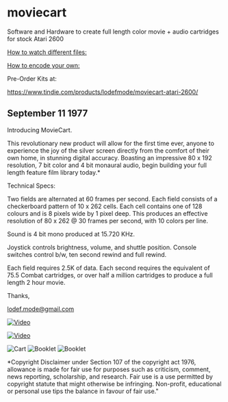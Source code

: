 # moviecart
Software and Hardware to create full length color movie + audio cartridges for stock Atari 2600

[How to watch different files:](docs/How_To_Update_Content.txt)

[How to encode your own:](https://www.youtube.com/watch?v=WSy6kNrYDSo&list=PLHJZWs7or3edcvVHDeNzGSZABx2JN1WZH)

Pre-Order Kits at:

https://www.tindie.com/products/lodefmode/moviecart-atari-2600/

September 11 1977
-

Introducing MovieCart.

This revolutionary new product will allow for the first time ever, anyone to experience the joy of the silver screen directly from the comfort of their own home, in stunning digital accuracy.
Boasting an impressive 80 x 192 resolution, 7 bit color and 4 bit monaural audio, begin building your full length feature film library today.*


Technical Specs:

   Two fields are alternated at 60 frames per second.
   Each field consists of a checkerboard pattern of 10 x 262 cells.
   Each cell contains one of 128 colours and is 8 pixels wide by 1 pixel deep.
   This produces an effective resolution of 80 x 262 @ 30 frames per second, with 10 colors per line.
   
   Sound is 4 bit mono produced at 15.720 KHz.

   Joystick controls brightness, volume, and shuttle position.
   Console switches control b/w, ten second rewind and full rewind.

   Each field requires 2.5K of data.
   Each second requires the equivalent of 75.5 Combat cartridges, or over half a million cartridges to produce a full length 2 hour movie.


Thanks,

lodef.mode@gmail.com

[![Video](docs/screenshot_play.jpg)](https://www.youtube.com/watch?v=PMp-7_ekibU)

[![Video](docs/colorize_play.jpg)](https://youtu.be/7HMz1SYGolY)

![Cart](docs/inside_cart.jpg)
![Booklet](docs/instructions1.jpg)
![Booklet](docs/instructions2.jpg)

*Copyright Disclaimer under Section 107 of the copyright act 1976, allowance is made for fair use for purposes such as criticism, comment, news reporting, scholarship, and research. Fair use is a use permitted by copyright statute that might otherwise be infringing. Non-profit, educational or personal use tips the balance in favour of fair use."

